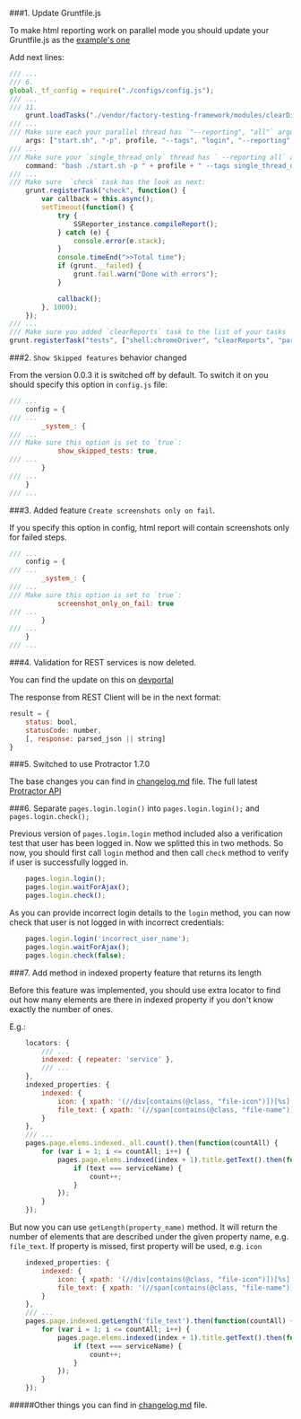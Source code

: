 ###1. Update Gruntfile.js

To make html reporting work on parallel mode you should update your 
Gruntfile.js as the [example's one](https://github.com/wmgdsp/factory-testing-framework/blob/master/login_test/Gruntfile.js)

Add next lines:

```js
/// ...
/// 6. 
global._tf_config = require("./configs/config.js");
/// ...
/// 11.
    grunt.loadTasks("./vendor/factory-testing-framework/modules/clearDir");
/// ...
/// Make sure each your parallel thread has `"--reporting", "all"` arguments
    args: ["start.sh", "-p", profile, "--tags", "login", "--reporting", "all"]
/// ...
/// Make sure your `single_thread_only` thread has ` --reporting all` at the end
    command: "bash ./start.sh -p " + profile + " --tags single_thread_only --reporting all",
/// ...
/// Make sure  `check` task has the look as next:
    grunt.registerTask("check", function() {
        var callback = this.async();
        setTimeout(function() {
            try {
                SSReporter_instance.compileReport();
            } catch (e) {
                console.error(e.stack);
            }
            console.timeEnd(">>Total time");
            if (grunt.__failed) {
                grunt.fail.warn("Done with errors");
            }

            callback();
        }, 1000);
    });
/// ...
/// Make sure you added `clearReports` task to the list of your tasks
grunt.registerTask("tests", ["shell:chromeDriver", "clearReports", "parallel", "shell:singleTask", "check"]);
```

###2. `Show Skipped features`  behavior changed

From the version 0.0.3 it is switched off by default. To switch it on you should 
specify this option in `config.js` file:

```js
/// ...
    config = {
/// ...
        _system_: {
/// ...
/// Make sure this option is set to `true`:
            show_skipped_tests: true,
/// ...
        }
/// ...
    }
/// ...
```

###3. Added feature `Create screenshots only on fail`.

If you specify this option in config, html report will contain screenshots only 
for failed steps.

```js
/// ...
    config = {
/// ...
        _system_: {
/// ...
/// Make sure this option is set to `true`:
            screenshot_only_on_fail: true
/// ...
        }
/// ...
    }
/// ...
```

###4. Validation for REST services is now deleted.

You can find the update on this on [devportal](http://devportal.devportal-ci.dspdev.wmg.com/docs/reliability/js_testing_framework/rest_services)

The response from REST Client will be in the next format:

```js
result = {
    status: bool,
    statusCode: number,
    [, response: parsed_json || string]
}
```

###5. Switched to use Protractor 1.7.0

The base changes you can find in [changelog.md](changelog.md) file. 
The full latest [Protractor API](http://angular.github.io/protractor/#/api)

###6. Separate `pages.login.login()` into `pages.login.login();` and `pages.login.check();`

Previous version of `pages.login.login` method included also a verification test that user 
has been logged in. Now we splitted this in two methods.
So now, you should first call `login` method and then call `check` method to verify
if user is successfully logged in.

```js
    pages.login.login();
    pages.login.waitForAjax();
    pages.login.check();
```

As you can provide incorrect login details to the `login` method, you can now check
that user is not logged in with incorrect credentials:

```js
	pages.login.login('incorrect_user_name');
    pages.login.waitForAjax();
    pages.login.check(false);
```

###7. Add method in indexed property feature that returns its length

Before this feature was implemented, you should use extra locator to find out 
how many elements are there in indexed property if you don't know exactly the 
number of ones.

E.g.:

```js
    locators: {
        /// ...
        indexed: { repeater: 'service' },
        /// ...
    },
    indexed_properties: {
        indexed: {
            icon: { xpath: '(//div[contains(@class, "file-icon")])[%s]'},
            file_text: { xpath: '(//span[contains(@class, "file-name")])[%s]'}
        }
    },
    /// ...
    pages.page.elems.indexed._all.count().then(function(countAll) {
        for (var i = 1; i <= countAll; i++) {
            pages.page.elems.indexed(index + 1).title.getText().then(function(text) {
                if (text === serviceName) {
                    count++;
                }
            });
        }
    });
```

But now you can use `getLength(property_name)` method. 
It will return the number of elements that are described under the given property name, e.g. `file_text`.
If property is missed, first property will be used, e.g. `icon`

```js
    indexed_properties: {
        indexed: {
            icon: { xpath: '(//div[contains(@class, "file-icon")])[%s]'},
            file_text: { xpath: '(//span[contains(@class, "file-name")])[%s]'}
        }
    },
    /// ...
    pages.page.indexed.getLength('file_text').then(function(countAll) {
        for (var i = 1; i <= countAll; i++) {
            pages.page.elems.indexed(index + 1).title.getText().then(function(text) {
                if (text === serviceName) {
                    count++;
                }
            });
        }
    });
```

#####Other things you can find in [changelog.md](changelog.md) file. 
